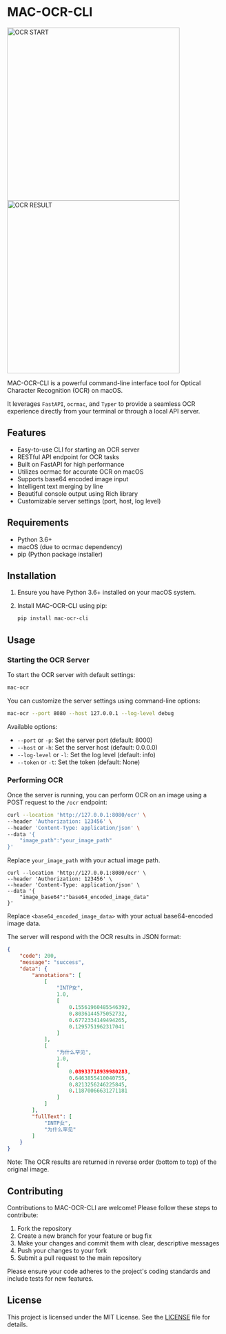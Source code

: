 # MAC-OCR-CLI
<p float="left">
  <img src="https://raw.githubusercontent.com/dielect/mac-ocr-cli/master/images/ocr-start.png" alt="OCR START" width="400" style="vertical-align: middle;"/>
  <img src="https://raw.githubusercontent.com/dielect/mac-ocr-cli/master/images/ocr-result.png" alt="OCR RESULT" width="400" style="vertical-align: middle;"/>
</p>
MAC-OCR-CLI is a powerful command-line interface tool for Optical Character Recognition (OCR) on macOS. 

It leverages `FastAPI`, `ocrmac`, and `Typer` to provide a seamless OCR experience directly from your terminal or through a local API server.

## Features

- Easy-to-use CLI for starting an OCR server
- RESTful API endpoint for OCR tasks
- Built on FastAPI for high performance
- Utilizes ocrmac for accurate OCR on macOS
- Supports base64 encoded image input
- Intelligent text merging by line
- Beautiful console output using Rich library
- Customizable server settings (port, host, log level)

## Requirements

- Python 3.6+
- macOS (due to ocrmac dependency)
- pip (Python package installer)

## Installation

1. Ensure you have Python 3.6+ installed on your macOS system.
2. Install MAC-OCR-CLI using pip:

    ```sh
    pip install mac-ocr-cli
    ```

## Usage

### Starting the OCR Server

To start the OCR server with default settings:

```sh
mac-ocr
```

You can customize the server settings using command-line options:

```sh
mac-ocr --port 8080 --host 127.0.0.1 --log-level debug
```

Available options:

- `--port` or `-p`: Set the server port (default: 8000)
- `--host` or `-h`: Set the server host (default: 0.0.0.0)
- `--log-level` or `-l`: Set the log level (default: info)
- `--token` or `-t`: Set the token (default: None)

### Performing OCR

Once the server is running, you can perform OCR on an image using a POST request to the `/ocr` endpoint:

```sh
curl --location 'http://127.0.0.1:8080/ocr' \
--header 'Authorization: 123456' \
--header 'Content-Type: application/json' \
--data '{
    "image_path":"your_image_path"
}'
```
Replace `your_image_path` with your actual image path.
```shell
curl --location 'http://127.0.0.1:8080/ocr' \
--header 'Authorization: 123456' \
--header 'Content-Type: application/json' \
--data '{
    "image_base64":"base64_encoded_image_data"
}'
```

Replace `<base64_encoded_image_data>` with your actual base64-encoded image data.

The server will respond with the OCR results in JSON format:

```json
{
    "code": 200,
    "message": "success",
    "data": {
        "annotations": [
            [
                "INTP女",
                1.0,
                [
                    0.15561960485546392,
                    0.8036144575052732,
                    0.6772334149494265,
                    0.1295751962317041
                ]
            ],
            [
                "为什么罕见",
                1.0,
                [
                    0.08933718939980283,
                    0.6463855410040755,
                    0.8213256246225845,
                    0.11870066631271181
                ]
            ]
        ],
        "fullText": [
            "INTP女",
            "为什么罕见"
        ]
    }
}
```

Note: The OCR results are returned in reverse order (bottom to top) of the original image.

## Contributing

Contributions to MAC-OCR-CLI are welcome! Please follow these steps to contribute:

1. Fork the repository
2. Create a new branch for your feature or bug fix
3. Make your changes and commit them with clear, descriptive messages
4. Push your changes to your fork
5. Submit a pull request to the main repository

Please ensure your code adheres to the project's coding standards and include tests for new features.

## License

This project is licensed under the MIT License. See the [LICENSE]("./LICENSE"") file for details.
